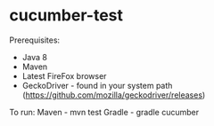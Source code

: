 # cucumber-test

Prerequisites:
- Java 8
- Maven
- Latest FireFox browser
- GeckoDriver - found in your system path (https://github.com/mozilla/geckodriver/releases)

To run:
Maven - mvn test
Gradle - gradle cucumber
